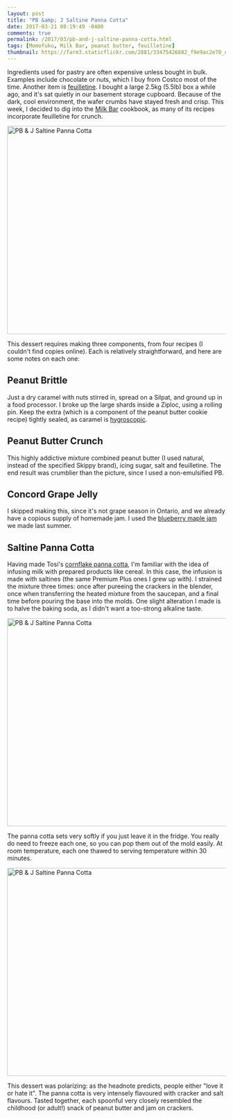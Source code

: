 ```yaml
---
layout: post
title: "PB &amp; J Saltine Panna Cotta"
date: 2017-03-21 08:19:49 -0400
comments: true
permalink: /2017/03/pb-and-j-saltine-panna-cotta.html
tags: [Momofuku, Milk Bar, peanut butter, feuilletine]
thumbnail: https://farm3.staticflickr.com/2881/33475426882_f9e9ac2e70_q.jpg
---
```


Ingredients used for pastry are often expensive unless bought in bulk. Examples include
chocolate or nuts, which I buy from Costco most of the time. Another item is
[feuilletine](https://pastrychefonline.com/feuilletine/). I bought a large 2.5kg (5.5lb)
box a while ago, and it's sat quietly in our basement storage cupboard. Because
of the dark, cool environment, the wafer crumbs have stayed fresh and crisp. This week,
I decided to dig into the [Milk Bar](/tag/milk-bar/) cookbook, as many of its recipes
incorporate feuilletine for crunch.

<a data-flickr-embed="true"  href="https://www.flickr.com/photos/gnuf/33591025346/in/dateposted/" title="PB &amp; J Saltine Panna Cotta"><img src="https://c1.staticflickr.com/4/3767/33591025346_1e87f18325_z.jpg" width="640" height="480" alt="PB &amp; J Saltine Panna Cotta"></a><script async src="//embedr.flickr.com/assets/client-code.js" charset="utf-8"></script>

This dessert requires making three components, from four recipes (I couldn't find copies online). 
Each is relatively straightforward, and here are some notes on each one:

## Peanut Brittle
Just a dry caramel with nuts stirred in, spread on a Silpat, and ground up in a food processor.
I broke up the large shards inside a Ziploc, using a rolling pin. Keep the extra (which is
a component of the peanut butter cookie recipe) tightly sealed, as caramel is 
[hygroscopic](https://en.wikipedia.org/wiki/Hygroscopy).

## Peanut Butter Crunch
This highly addictive mixture combined peanut butter (I used natural, instead of the specified 
Skippy brand), icing sugar, salt and feuilletine. The end result was crumblier than the picture,
since I used a non-emulsified PB.

## Concord Grape Jelly
I skipped making this, since it's not grape season in Ontario, and we already have a copious supply of
homemade jam. I used the [blueberry maple jam](/2016/08/blueberry-maple-jam.html) we made last summer.

## Saltine Panna Cotta
Having made Tosi's [cornflake panna cotta](/2014/02/cereal-milk-panna-cotta-with-cornflake.html),
I'm familiar with the idea of infusing milk with prepared products like cereal. In this case, the
infusion is made with saltines (the same Premium Plus ones I grew up with). I strained the mixture 
three times: once after pureeing the crackers in the blender, once when transferring the heated 
mixture from the saucepan, and a final time before pouring the base into the molds. One slight 
alteration I made is to halve the baking soda, as I didn't want a too-strong alkaline taste.

<a data-flickr-embed="true"  href="https://www.flickr.com/photos/gnuf/32818191593/in/photostream/" title="PB &amp; J Saltine Panna Cotta"><img src="https://c1.staticflickr.com/3/2832/32818191593_041e46cbff_z.jpg" width="640" height="480" alt="PB &amp; J Saltine Panna Cotta"></a><script async src="//embedr.flickr.com/assets/client-code.js" charset="utf-8"></script>

The panna cotta sets very softly if you just leave it in the fridge. You really do need to freeze
each one, so you can pop them out of the mold easily. At room temperature, each one thawed to
serving temperature within 30 minutes.

<a data-flickr-embed="true"  href="https://www.flickr.com/photos/gnuf/33475426882/in/photostream/" title="PB &amp; J Saltine Panna Cotta"><img src="https://c1.staticflickr.com/3/2881/33475426882_f9e9ac2e70_z.jpg" width="640" height="480" alt="PB &amp; J Saltine Panna Cotta"></a><script async src="//embedr.flickr.com/assets/client-code.js" charset="utf-8"></script>

This dessert was polarizing: as the headnote predicts, people either
"love it or hate it". The panna cotta is very intensely flavoured
with cracker and salt flavours. Tasted together, each spoonful very
closely resembled the childhood (or adult!) snack of peanut butter
and jam on crackers.
